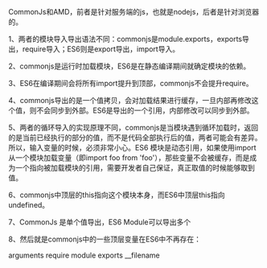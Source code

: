 CommonJs和AMD，前者是针对服务端的js，也就是nodejs，后者是针对浏览器的。

1、两者的模块导入导出语法不同：commonjs是module.exports，exports导出，require导入；ES6则是export导出，import导入。

2、commonjs是运行时加载模块，ES6是在静态编译期间就确定模块的依赖。

3、ES6在编译期间会将所有import提升到顶部，commonjs不会提升require。

4、commonjs导出的是一个值拷贝，会对加载结果进行缓存，一旦内部再修改这个值，则不会同步到外部。ES6是导出的一个引用，内部修改可以同步到外部。

5、两者的循环导入的实现原理不同，commonjs是当模块遇到循环加载时，返回的是当前已经执行的部分的值，而不是代码全部执行后的值，两者可能会有差异。所以，输入变量的时候，必须非常小心。ES6 模块是动态引用，如果使用import从一个模块加载变量（即import foo from 'foo'），那些变量不会被缓存，而是成为一个指向被加载模块的引用，需要开发者自己保证，真正取值的时候能够取到值。

6、commonjs中顶层的this指向这个模块本身，而ES6中顶层this指向undefined。

7、CommonJs 是单个值导出，ES6 Module可以导出多个

8、然后就是commonjs中的一些顶层变量在ES6中不再存在：

arguments
require
module
exports
__filename